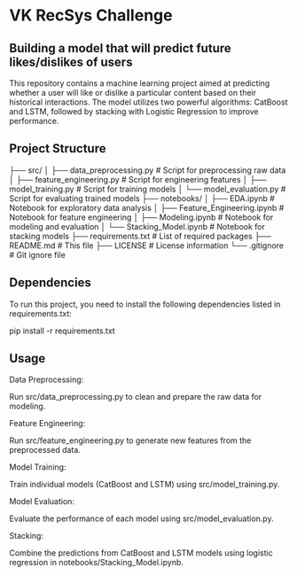 # VK RecSys Challenge
## Building a model that will predict future likes/dislikes of users
This repository contains a machine learning project aimed at predicting whether a user will like or dislike a particular content based on their historical interactions. The model utilizes two powerful algorithms: CatBoost and LSTM, followed by stacking with Logistic Regression to improve performance.

## Project Structure
├── src/
│   ├── data_preprocessing.py       # Script for preprocessing raw data
│   ├── feature_engineering.py      # Script for engineering features
│   ├── model_training.py           # Script for training models
│   └── model_evaluation.py         # Script for evaluating trained models
├── notebooks/
│   ├── EDA.ipynb                 # Notebook for exploratory data analysis
│   ├── Feature_Engineering.ipynb   # Notebook for feature engineering
│   ├── Modeling.ipynb              # Notebook for modeling and evaluation
│   └── Stacking_Model.ipynb        # Notebook for stacking models
├── requirements.txt                # List of required packages
├── README.md                      # This file
├── LICENSE                        # License information
└── .gitignore                     # Git ignore file

## Dependencies

To run this project, you need to install the following dependencies listed in requirements.txt:

pip install -r requirements.txt

## Usage

Data Preprocessing:

Run src/data_preprocessing.py to clean and prepare the raw data for modeling.

Feature Engineering:

Run src/feature_engineering.py to generate new features from the preprocessed data.

Model Training:

Train individual models (CatBoost and LSTM) using src/model_training.py.

Model Evaluation:

Evaluate the performance of each model using src/model_evaluation.py.

Stacking:

Combine the predictions from CatBoost and LSTM models using logistic regression in notebooks/Stacking_Model.ipynb.
